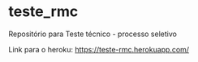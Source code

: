 # teste_rmc
Repositório para Teste técnico - processo seletivo

Link para o heroku: https://teste-rmc.herokuapp.com/
